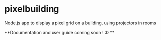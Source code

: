 # pixelbuilding
Node.js app to display a pixel grid on a building, using projectors in rooms

**Documentation and user guide coming soon ! :D **
